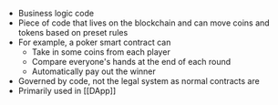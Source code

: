 - Business logic code
- Piece of code that lives on the blockchain and can move coins and tokens based on preset rules
- For example, a poker smart contract can
	- Take in some coins from each player
	- Compare everyone's hands at the end of each round
	- Automatically pay out the winner
- Governed by code, not the legal system as normal contracts are
- Primarily used in [[DApp]]